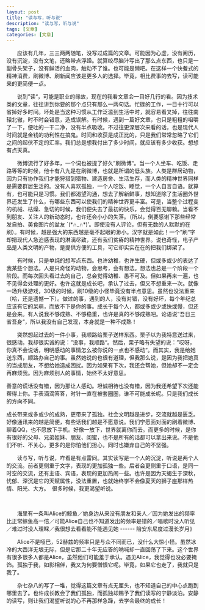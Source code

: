 ```yaml
---
layout: post
title: "读与写，听与说"
description: "读与写，听与说"
tags: [文章]
categories: [文章]
---
```


<p style="text-indent: 2em;">
    应该有几年，三三两两随笔，没写过成篇的文章。可能因为心虚，没有阅历，没有沉淀，没有文笔，还略带点浮躁。就算绞尽脑汁写出了那么点东西，也只是一副骨头架子，没有鲜活的血肉，触动不了谁。也可能是懒吧。在这样一个快餐式的精神消费，刷微博、刷新闻应该是更多人的选择。毕竟，相比费事的去写，读可能来的更简便一点。
</p>
<p style="text-indent: 2em;">
    说到”读“，可能是职业的缘故，现在的我看文章会一目好几行的看。因为技术类的文章，往往讲到你要的那个点只有那么一两句话。忙碌的工作，一目十行可以省掉好多时间。坏处是当这种习惯从工作泛滥到生活中时，就容易看叉掉，往往南辕北辙，时不时会错意，造成误解。有时候，遇到一篇好文章，也只是粗粗的咀嚼了一下，便吐的一干二净，没有半点吸收。不过往更深层次来看的话，也是现代人时间就是金钱的功利性在搞鬼。时间和收获是成正比的，只是我们常常忽略了它们之间的起伏不定的汇率。我们总是想我付出了多少时间，就应该有多少收获。想想有点天真。
</p>
<p style="text-indent: 2em;">
    微博流行了好多年，一个词也被提了好久”刷微博“。当一个人坐车、吃饭、走路等等的时候，他十有八九是在刷微博，也就是所谓的低头族。人类是群居动物，因为只有协作我们才能狩猎到猎物、建造房舍、生活生存，而人类的精神世界同样是需要群居生活的。没有人喜欢孤独，一个人吃饭、睡觉，一个人自言自语。就算有，也可能只是习惯。我们都渴望沟通，想去了解新鲜事，想知道除了生活圈外世界还发生了什么，有哪些东西可以使我们的精神世界更丰富。可是，当整个过程变的机械、枯燥、急切的时候，我们便失去了最初的快乐，会觉得百无聊赖。当看不到朋友、关注人的新动态时，也许还会小小的失落。（所以，倒要感谢下那些经常发自拍、美食图片的盆友 `(*∩_∩*)′。即使没有人评论，但有无数的人默默的在刷）。有时候，越是强大的东西越是毫不起眼的渺小。汉字就是如此！一个”刷“字却把现代人急迫感表现的淋漓尽致，还有我们贫瘠的精神世界。说也奇怪，电子产品是人类文明的产物，是提供方便的工具，可它却实实在在的把我们绑架了。
</p>
<p style="text-indent: 2em;">
    有时候，只是单纯的想写点东西。也许幼稚，也许生硬，但或多或少的表达了我某些个想法。人是只奇怪的动物，会思考，会有想法。想法也总是一个阶段一个阶段。而每次回头看过去的自己，总会觉得幼稚、愚不可及。但如果再来一遍，也不见得会处理的更好。也许这就是成长吧，承认了过去，但又不想重来一次。就像一场升级游戏，30级的时候，刷10级的小怪毕竟没有半点意思。虽然也没法重来（哈，还是遗憾一下）。做过的事，遇到的人，没有对错，没有好坏，每个年纪总应该有它的呆萌，而放不下是你的事。成长于每个人，都或多或少或快或慢，但还是会来。有人说我不够成熟、不够稳重，也许是真的不够成熟吧。论语说”吾日三省吾身“，所以我没有自己发现，本身就是一种不成熟！
</p>
<p style="text-indent: 2em;">
    突然想起过去的一件小事，我顺路给栗子送样东西。栗子以为我特意送过来，很感动。我却很实诚的说：”没事，我顺路“。然后，栗子略有失望的说：”哎呀，你真不会说话，明明感动的事情怎么被你说的一点也不感动“。而其实，我是给她送东西，顺路办自己的事。虽然她说的也很有道理，但我那么说，是因为我把她真的当成朋友，不想给她造成困扰。因为如果有下次，我还会帮她，但她却不一定会再麻烦我。因为麻烦别人的事情，始终不太好意思。
</p>
<p>
    善意的谎话没有错，因为那让人感动。坦诚相待也没有错，因为我还希望下次还能帮得上你。手表滴滴答答，时针一直在被套圈圈，谁不可能成长呢。只是我们成长的方向不同。
</p>
<p>
    成长带来或多或少的成熟，更带来了孤独。社会文明越是进步，交流就越是匮乏。好像通讯来的越是简便，有些话我们越是不愿意说。我们宁愿面对面的刷着微博、聊着QQ，也不愿放下手机。好像一放下，世界就离你而去。而更多的时候，是你有很好的父母、兄弟姐妹、朋友、闺蜜，也不是所有的话都可以拿出来说。不是他们不听、不关心，更多的是你怕他们担心，同时也嫌弃自己的不坚强。
</p>
<p style="text-indent: 2em;">
    读与写，听与说，咋看是有点雷同。其实读写是一个人的沉淀，听说是两个人的交流。前者更侧重于文字，表现的更加孤独一些。后者会更侧重于口语，是同一时空的交流，还有主语、宾语，表现的更加热闹一些。也许是因为天蝎生于深秋，忧郁、深沉是它的天赋属性，没法重置，也就始终学不会像夏天的狮子座那样热情、阳光、大方。 &nbsp;很多时候，我更渴望听说。 &nbsp;
</p>
<p>
    <br/>
</p>
<p style="text-indent: 2em;">
    海里有一条叫Alice的鲸鱼／她身边从来没有朋友和亲人／因为她发出的频率比正常鲸鱼高一倍／可能Alice自己也不知道发出的频率是错的／唱歌时没人听见／难过时没人理睬／我很想去看看能不能遇见她 ------ 陪安东尼度过漫长岁月》
</p>
<p style="text-indent: 2em;">
    Alice不是哑巴，52赫兹的频率只是与众不同而已，没什么大惊小怪。虽然冰冷的大西洋无垠无际，但是它那二十年无应答的呐喊却一直回荡了下来。这个世界有很多很多人都是Alice，虽然他们可能羞于承认。遇见Alice，我觉得也没必要掩饰。孤独于我，如影相伴，我又为何要憎恨它呢。毕竟，如果它也走了，我就只是我了。
</p>
<p style="text-indent: 2em;">
    杂七杂八的写了一堆，觉得这篇文章有点无厘头，也不知道自己的中心点跑到哪里去了。也许成长教会了我们孤独，而孤独却赐予了我们读写的宁静淡泊。安静的读写，则让我们渴望听说的心不再那样急躁，去学会最终的成长！
</p>
<p>
    <br/>
</p>
<p>
    <br/>
</p>
<p>
    <br/>
</p>
<p>
    <br/>
</p>
<p>
    <br/>
</p>
<p>
    <br/>
</p>
